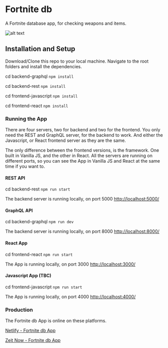 # Fortnite db

A Fortnite database app, for checking weapons and items.

![alt text](https://fortnite-db-backend-rest.herokuapp.com/static/assets/fortniteDB.png 'Fortnite DB App')

## Installation and Setup

Download/Clone this repo to your local machine. Navigate to the root folders and install the dependencies.

cd backend-graphql `npm install`

cd backend-rest `npm install`

cd frontend-javascript `npm install`

cd frontend-react `npm install`

### Running the App

There are four servers, two for backend and two for the frontend. You only need the REST and GraphQL server, for the backend to work. And either the Javascript, or React frontend server as they are the same.

The only difference between the frontend versions, is the framework. One built in Vanilla JS, and the other in React. All the servers are running on different ports, so you can see the App in Vanilla JS and React at the same time if you want to.

#### REST API

cd backend-rest `npm run start`

The backend server is running locally, on port 5000 [http://localhost:5000/](http://localhost:5000/)

#### GraphQL API

cd backend-graphql `npm run dev`

The backend server is running locally, on port 8000 [http://localhost:8000/](http://localhost:8000/)

#### React App

cd frontend-react `npm run start`

The App is running locally, on port 3000 [http://localhost:3000/](http://localhost:3000/)

#### Javascript App (TBC)

cd frontend-javascript `npm run start`

The App is running locally, on port 4000 [http://localhost:4000/](http://localhost:4000/)

### Production

The Fortnite db App is online on these platforms.

[Netlify - Fortnite db App](https://fortnite-db-frontend-react.netlify.com/)

[Zeit Now - Fortnite db App](https://build-ekz91xsmk.now.sh/)
